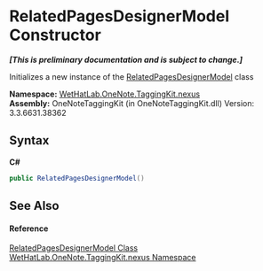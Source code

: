 # RelatedPagesDesignerModel Constructor 
 _**\[This is preliminary documentation and is subject to change.\]**_

Initializes a new instance of the <a href="2c4aff3e-336a-5acf-dc0e-ee07a7e64be5">RelatedPagesDesignerModel</a> class

**Namespace:**&nbsp;<a href="40d5f0b3-010c-8e93-8fd5-176a37ec6237">WetHatLab.OneNote.TaggingKit.nexus</a><br />**Assembly:**&nbsp;OneNoteTaggingKit (in OneNoteTaggingKit.dll) Version: 3.3.6631.38362

## Syntax

**C#**<br />
``` C#
public RelatedPagesDesignerModel()
```


## See Also


#### Reference
<a href="2c4aff3e-336a-5acf-dc0e-ee07a7e64be5">RelatedPagesDesignerModel Class</a><br /><a href="40d5f0b3-010c-8e93-8fd5-176a37ec6237">WetHatLab.OneNote.TaggingKit.nexus Namespace</a><br />